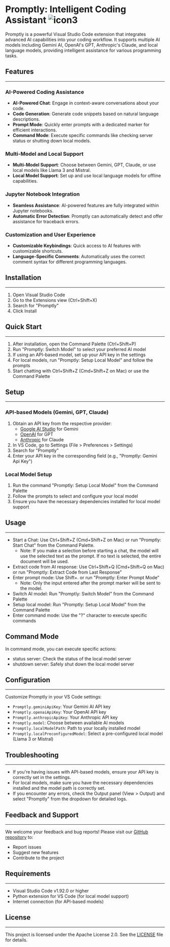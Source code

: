# Promptly: Intelligent Coding Assistant ![icon3](https://github.com/user-attachments/assets/838b719b-b863-4310-8a5f-be140960d230)


Promptly is a powerful Visual Studio Code extension that integrates advanced AI capabilities into your coding workflow. It supports multiple AI models including Gemini AI, OpenAI's GPT, Anthropic's Claude, and local language models, providing intelligent assistance for various programming tasks.

## Features
________________
### AI-Powered Coding Assistance
- **AI-Powered Chat**: Engage in context-aware conversations about your code.
- **Code Generation**: Generate code snippets based on natural language descriptions.
- **Prompt Mode**: Quickly enter prompts with a dedicated marker for efficient interactions.
- **Command Mode**: Execute specific commands like checking server status or shutting down local models.

### Multi-Model and Local Support
- **Multi-Model Support**: Choose between Gemini, GPT, Claude, or use local models like Llama 3 and Mistral.
- **Local Model Support**: Set up and use local language models for offline capabilities.

### Jupyter Notebook Integration
- **Seamless Assistance**: AI-powered features are fully integrated within Jupyter notebooks.
- **Automatic Error Detection**: Promptly can automatically detect and offer assistance for traceback errors.

### Customization and User Experience
- **Customizable Keybindings**: Quick access to AI features with customizable shortcuts.
- **Language-Specific Comments**: Automatically uses the correct comment syntax for different programming languages.

## Installation
________________
1. Open Visual Studio Code
2. Go to the Extensions view (Ctrl+Shift+X)
3. Search for "Promptly"
4. Click Install


## Quick Start
________________
1. After installation, open the Command Palette (Ctrl+Shift+P)
2. Run "Promptly: Switch Model" to select your preferred AI model
3. If using an API-based model, set up your API key in the settings
4. For local models, run "Promptly: Setup Local Model" and follow the prompts
5. Start chatting with Ctrl+Shift+Z (Cmd+Shift+Z on Mac) or use the Command Palette



## Setup
________________
### API-based Models (Gemini, GPT, Claude)
1. Obtain an API key from the respective provider:
   - [Google AI Studio](https://makersuite.google.com/app/apikey) for Gemini
   - [OpenAI](https://platform.openai.com/account/api-keys) for GPT
   - [Anthropic](https://www.anthropic.com/) for Claude
2. In VS Code, go to Settings (File > Preferences > Settings)
3. Search for "Promptly"
4. Enter your API key in the corresponding field (e.g., "Promptly: Gemini Api Key")

### Local Model Setup
1. Run the command "Promptly: Setup Local Model" from the Command Palette
2. Follow the prompts to select and configure your local model
3. Ensure you have the necessary dependencies installed for local model support

## Usage
________________
- Start a Chat: Use Ctrl+Shift+Z (Cmd+Shift+Z on Mac) or run "Promptly: Start Chat" from the Command Palette.
   - Note: If you make a selection before starting a chat, the model will use the selected text as the prompt. If no text is selected, the entire document will be used.
- Extract code from AI response: Use Ctrl+Shift+Q (Cmd+Shift+Q on Mac) or run "Promptly: Extract Code from Last Response"
- Enter prompt mode: Use Shift+. or run "Promptly: Enter Prompt Mode"
   - Note: Only the input entered after the prompt marker will be sent to the model.
- Switch AI model: Run "Promptly: Switch Model" from the Command Palette
- Setup local model: Run "Promptly: Setup Local Model" from the Command Palette
- Enter command mode: Use the "?" character to execute specific commands

## Command Mode

In command mode, you can execute specific actions:

- status server: Check the status of the local model server
- shutdown server: Safely shut down the local model server

## Configuration
________________
Customize Promptly in your VS Code settings:

- `Promptly.geminiApiKey`: Your Gemini AI API key
- `Promptly.openaiApiKey`: Your OpenAI API key
- `Promptly.anthropicApiKey`: Your Anthropic API key
- `Promptly.model`: Choose between available AI models
- `Promptly.localModelPath`: Path to your locally installed model
- `Promptly.localPreconfiguredModel`: Select a pre-configured local model (Llama 3 or Mistral)

## Troubleshooting
________________
- If you're having issues with API-based models, ensure your API key is correctly set in the settings.
- For local models, make sure you have the necessary dependencies installed and the model path is correctly set.
- If you encounter any errors, check the Output panel (View > Output) and select "Promptly" from the dropdown for detailed logs.

## Feedback and Support
________________
We welcome your feedback and bug reports! Please visit our [GitHub repository](https://github.com/Di-Gi/promptly) to:

- Report issues
- Suggest new features
- Contribute to the project

## Requirements
________________
- Visual Studio Code v1.92.0 or higher
- Python extension for VS Code (for local model support)
- Internet connection (for API-based models)

## License
________________
This project is licensed under the Apache License 2.0. See the [LICENSE](https://github.com/Di-Gi/promptly/blob/main/LICENSE) file for details.
